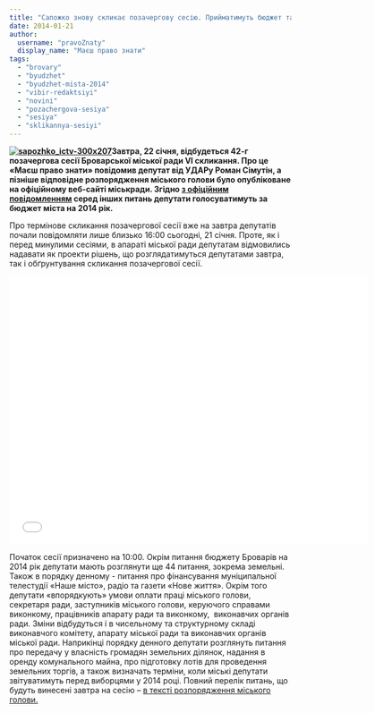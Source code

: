 ```yaml
---
title: "Сапожко знову скликає позачергову сесію. Прийматимуть бюджет та ще 44 питання"
date: 2014-01-21
author: 
  username: "pravoZnaty"
  display_name: "Маєш право знати"
tags: 
  - "brovary"
  - "byudzhet"
  - "byudzhet-mista-2014"
  - "vibir-redaktsiyi"
  - "novini"
  - "pozachergova-sesiya"
  - "sesiya"
  - "sklikannya-sesiyi"
---
```


**[![sapozhko_ictv-300x207](https://mpz.brovary.org/wp-content/uploads/2014/01/sapozhko_ictv.jpg)](https://mpz.brovary.org/wp-content/uploads/2014/01/sapozhko_ictv-300x207.jpg)Завтра, 22 січня, відбудеться 42-г позачергова сесії Броварської міської ради VI скликання. Про це «Маєш право знати» повідомив депутат від УДАРу Роман Сімутін, а пізніше відповідне розпорядження міського голови було опубліковане на офіційному веб-сайті міськради. Згідно [з офіційним повідомленням](http://www.brovary-rada.gov.ua/rozporyadzhennya-m%D1%96skogo-golovi-v%D1%96d-21012014-%E2%84%9605-od-pro-sklikannya-sorok-drugo%D1%97-pozachergovo%D1%97-ses%D1%96%D1%97) серед інших питань депутати голосуватимуть за бюджет міста на 2014 рік.**

Про термінове скликання позачергової сесії вже на завтра депутатів почали повідомляти лише близько 16:00 сьогодні, 21 січня. Проте, як і перед минулими сесіями, в апараті міської ради депутатам відмовились надавати як проекти рішень, що розглядатимуться депутатами завтра, так і обґрунтування скликання позачергової сесії.

<iframe src="//www.youtube.com/embed/c6aX8gi_sMY" height="480" width="640" allowfullscreen frameborder="0"></iframe>

Початок сесії призначено на 10:00. Окрім питання бюджету Броварів на 2014 рік депутати мають розглянути ще 44 питання, зокрема земельні. Також в порядку денному - питання про фінансування муніципальної телестудії «Наше місто», радіо та газети «Нове життя». Окрім того депутати «впорядкують» умови оплати праці міського голови, секретаря ради, заступників міського голови, керуючого справами виконкому, працівників апарату ради та виконкому,  виконавчих органів ради. Зміни відбудуться і в чисельному та структурному складі виконавчого комітету, апарату міської ради та виконавчих органів міської ради. Наприкінці порядку денного депутати розглянуть питання про передачу у власність громадян земельних ділянок, надання в оренду комунального майна, про підготовку лотів для проведення земельних торгів, а також визначать терміни, коли міські депутати звітуватимуть перед виборцями у 2014 році. Повний перелік питань, що будуть винесені завтра на сесію – [в тексті розпорядження міського голови.](http://www.brovary-rada.gov.ua/rozporyadzhennya-m%D1%96skogo-golovi-v%D1%96d-21012014-%E2%84%9605-od-pro-sklikannya-sorok-drugo%D1%97-pozachergovo%D1%97-ses%D1%96%D1%97)

